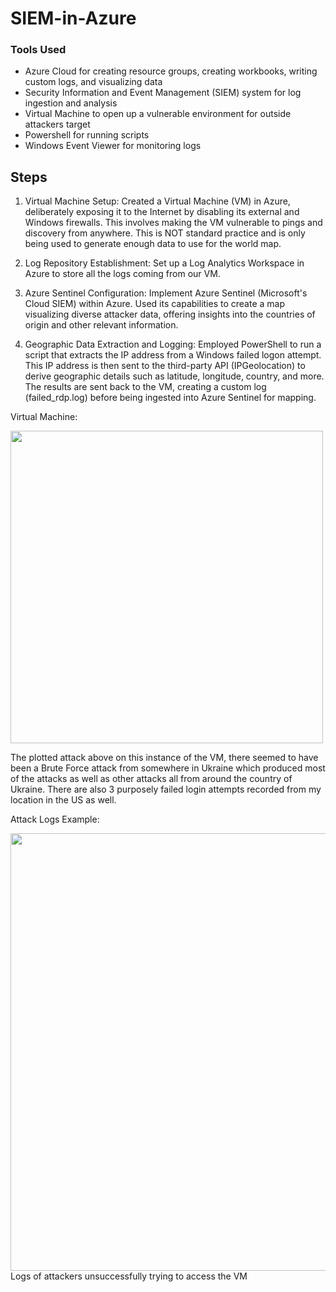 # SIEM-in-Azure

### Tools Used
- Azure Cloud for creating resource groups, creating workbooks, writing custom logs, and visualizing data
- Security Information and Event Management (SIEM) system for log ingestion and analysis
- Virtual Machine to open up a vulnerable environment for outside attackers target
- Powershell for running scripts
- Windows Event Viewer for monitoring logs 


## Steps
1. Virtual Machine Setup:
Created a Virtual Machine (VM) in Azure, deliberately exposing it to the Internet by disabling its external and Windows firewalls. This involves making the VM vulnerable to pings and discovery from anywhere. This is NOT standard practice and is only being used to generate enough data to use for the world map.

2. Log Repository Establishment:
Set up a Log Analytics Workspace in Azure to store all the logs coming from our VM.

3. Azure Sentinel Configuration:
Implement Azure Sentinel (Microsoft's Cloud SIEM) within Azure. Used its capabilities to create a map visualizing diverse attacker data, offering insights into the countries of origin and other relevant information.

4. Geographic Data Extraction and Logging:
Employed PowerShell to run a script that extracts the IP address from a Windows failed logon attempt. This IP address is then sent to the third-party API (IPGeolocation) to derive geographic details such as latitude, longitude, country, and more. The results are sent back to the VM, creating a custom log (failed_rdp.log) before being ingested into Azure Sentinel for mapping.


Virtual Machine:

<img src="https://lh3.googleusercontent.com/pw/AP1GczOGDYmHQLrz9Olqz8oE1tlSFMH0-mYuBqQQ0yUbnUKCni28xwhtfatqN37zDVFb6m8FU8oF-jP59at3BbGc3CLtfYyD03l5NAslAAqu6tYzC6vtSEw=w2400" width="500" length="500"/>

The plotted attack above on this instance of the VM, there seemed to have been a Brute Force attack from somewhere in Ukraine which produced most of the attacks as well as other attacks all from around the country of Ukraine. There are also 3 purposely failed login 
attempts recorded from my location in the US as well. 


Attack Logs Example:

<img src="https://lh3.googleusercontent.com/pw/AP1GczN7uds7c0UY5dWlzKtk1lX1_DGOUCOZ05-CCp5uhy8KdPT__NyNjlVLT6dmxGK1U41K56343w9v7tB7MYwPjjlZ1aTdN9vcy5UIhDokqlA52XVDD2M=w2400" width="700" length="1200"/>
Logs of attackers unsuccessfully trying to access the VM
